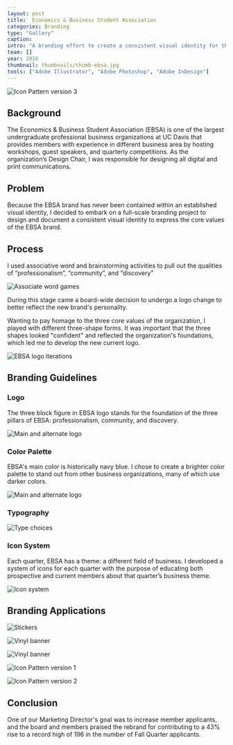```yaml
---
layout: post
title:  Economics & Business Student Association
categories: Branding
type: "Gallery"
caption:
intro: "A branding effort to create a consistent visual identity for the largest business organization at UC Davis."
team: []
year: 2016
thumbnail: thumbnails/thumb-ebsa.jpg
tools: ["Adobe Illustrator", "Adobe Photoshop", "Adobe InDesign"]
---
```

![Icon Pattern version 3](/images/ebsa/pattern_3b.jpg)

## Background

The Economics & Business Student Association (EBSA) is one of the largest undergraduate professional business organizations at UC Davis that provides members with experience in different business area by hosting workshops, guest speakers, and quarterly competitions. As the organization’s Design Chair, I was responsible for designing all digital and print communications.

## Problem
Because the EBSA brand has never been contained within an established visual identity, I decided to embark on a full-scale branding project to design and document a consistent visual identity to express the core values of the EBSA brand.

## Process

I used associative word and brainstorming activities to pull out the qualities of “professionalism”, “community”, and “discovery”

![Associate word games](/images/ebsa/associative-word-games.jpg)

During this stage came a board-wide decision to undergo a logo change to better reflect the new brand's personality.

Wanting to pay homage to the three core values of the organization, I played with different three-shape forms. It was important that the three shapes looked "confident" and reflected the organization's foundations, which led me to develop the new current logo.

![EBSA logo iterations](/images/ebsa/EBSA_logo_iterations.png)

## Branding Guidelines

### Logo
The three block figure in EBSA logo stands for the foundation of the three pillars of EBSA: professionalism, community, and discovery.

![Main and alternate logo](/images/ebsa/logos.svg)

### Color Palette
EBSA's main color is historically navy blue. I chose to create a brighter color palette to stand out from other business organizations, many of which use darker colors.

![Main and alternate logo](/images/ebsa/color-palette.gif)

### Typography
![Type choices](/images/ebsa/type.svg)

### Icon System
Each quarter, EBSA has a theme: a different field of business. I developed a system of icons for each quarter with the purpose of educating both prospective and current members about that quarter’s business theme.

![Icon system](/images/ebsa/icons-2.jpg)

## Branding Applications

![Stickers](/images/ebsa/stickers.jpg)

![Vinyl banner](/images/ebsa/vinyl.jpg)

![Vinyl banner](/images/ebsa/infosession-2.jpg)

![Icon Pattern version 1](/images/ebsa/pattern_1b.jpg)

![Icon Pattern version 2](/images/ebsa/pattern_2b.jpg)

## Conclusion

One of our Marketing Director's goal was to increase member applicants, and the board and members praised the rebrand for contributing to a 43% rise to a record high of 196 in the number of Fall Quarter applicants.
